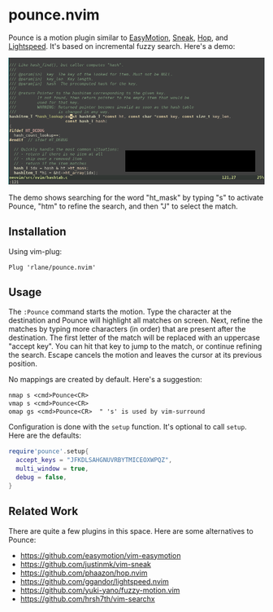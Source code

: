 # pounce.nvim

Pounce is a motion plugin similar to [EasyMotion][1], [Sneak][2], [Hop][3], and
[Lightspeed][4]. It's based on incremental fuzzy search. Here's a demo:

![demo](.assets/demo.gif)

The demo shows searching for the word "ht\_mask" by typing "s" to activate
Pounce, "htm" to refine the search, and then "J" to select the match.

[1]: https://github.com/easymotion/vim-easymotion
[2]: https://github.com/justinmk/vim-sneak
[3]: https://github.com/phaazon/hop.nvim
[4]: https://github.com/ggandor/lightspeed.nvim

## Installation

Using vim-plug:

```
Plug 'rlane/pounce.nvim'
```

## Usage

The `:Pounce` command starts the motion. Type the character at the destination
and Pounce will highlight all matches on screen. Next, refine the matches by
typing more characters (in order) that are present after the destination. The
first letter of the match will be replaced with an uppercase "accept key". You
can hit that key to jump to the match, or continue refining the search. Escape
cancels the motion and leaves the cursor at its previous position.

No mappings are created by default. Here's a suggestion:

```vim
nmap s <cmd>Pounce<CR>
vmap s <cmd>Pounce<CR>
omap gs <cmd>Pounce<CR>  " 's' is used by vim-surround
```

Configuration is done with the `setup` function. It's optional to call `setup`.
Here are the defaults:

```lua
require'pounce'.setup{
  accept_keys = "JFKDLSAHGNUVRBYTMICEOXWPQZ",
  multi_window = true,
  debug = false,
}
```

## Related Work

There are quite a few plugins in this space. Here are some alternatives to
Pounce:

- https://github.com/easymotion/vim-easymotion
- https://github.com/justinmk/vim-sneak
- https://github.com/phaazon/hop.nvim
- https://github.com/ggandor/lightspeed.nvim
- https://github.com/yuki-yano/fuzzy-motion.vim
- https://github.com/hrsh7th/vim-searchx
